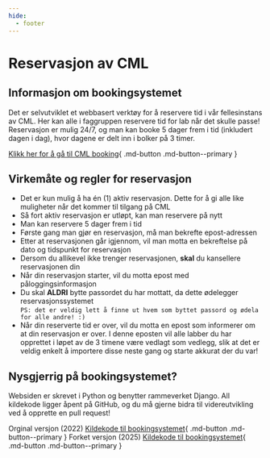 ```yaml
---
hide:
  - footer
---
```

# Reservasjon av CML

## Informasjon om bookingsystemet

Det er selvutviklet et webbasert verktøy for å reservere tid i vår fellesinstans av CML. Her kan alle i faggruppen reservere tid for lab når det skulle passe! Reservasjon er mulig 24/7, og man kan booke 5 dager frem i tid (inkludert dagen i dag), hvor dagene er delt inn i bolker på 3 timer.

[Klikk her for å gå til CML booking](https://booking.communitylab.network/){ .md-button .md-button--primary }

## Virkemåte og regler for reservasjon

- Det er kun mulig å ha én (1) aktiv reservasjon. Dette for å gi alle like muligheter når det kommer til tilgang på CML
- Så fort aktiv reservasjon er utløpt, kan man reservere på nytt
- Man kan reservere 5 dager frem i tid
- Første gang man gjør en reservasjon, må man bekrefte epost-adressen
- Etter at reservasjonen går igjennom, vil man motta en bekreftelse på dato og tidspunkt for reservasjon
- Dersom du allikevel ikke trenger reservasjonen, **skal** du kansellere reservasjonen din
- Når din reservasjon starter, vil du motta epost med påloggingsinformasjon
- Du skal **ALDRI** bytte passordet du har mottatt, da dette ødelegger reservasjonssystemet  
  `PS: det er veldig lett å finne ut hvem som byttet passord og ødela for alle andre! :)`
- Når din reserverte tid er over, vil du motta en epost som informerer om at din reservasjon er over. I denne eposten vil alle labber du har opprettet i løpet av de 3 timene være vedlagt som vedlegg, slik at det er veldig enkelt å importere disse neste gang og starte akkurat der du var!

## Nysgjerrig på bookingsystemet?

Websiden er skrevet i Python og benytter rammeverket Django. All kildekode ligger åpent på GitHub, og du må gjerne bidra til videreutvikling ved å opprette en pull request! 

Orginal versjon (2022) [Kildekode til bookingsystemet](https://github.com/ctvedt/cml-booking/){ .md-button .md-button--primary }
Forket versjon (2025) [Kildekode til bookingsystemet](https://github.com/johabak/cml-booking/){ .md-button .md-button--primary }